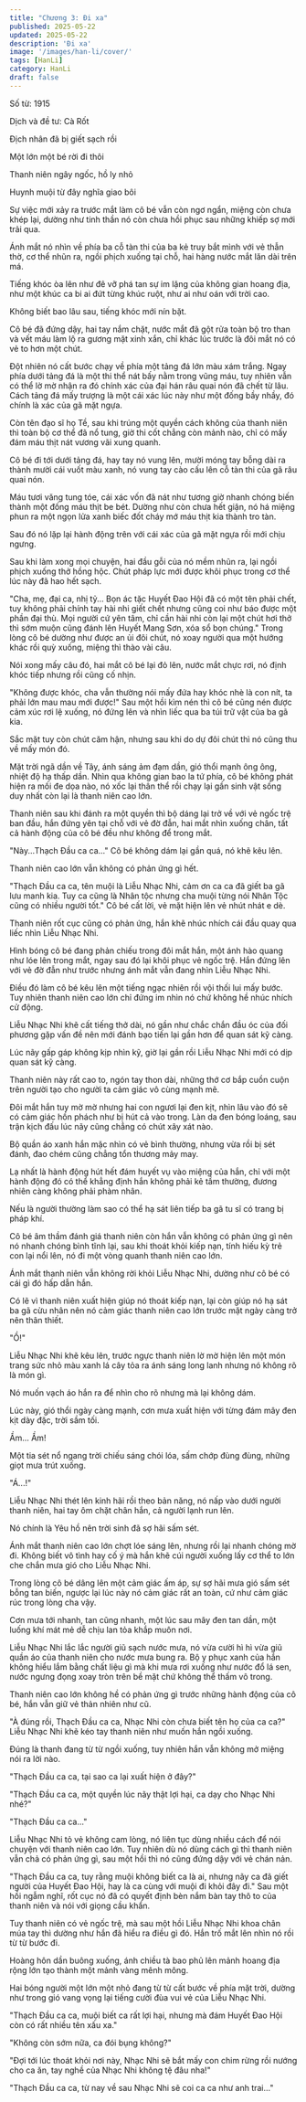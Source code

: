 ```yaml
---
title: "Chương 3: Đi xa"
published: 2025-05-22
updated: 2025-05-22
description: 'Đi xa'
image: '/images/han-li/cover/'
tags: [HanLi]
category: HanLi
draft: false
---
```


Số từ: 1915 

Dịch và đề tư: Cà Rốt






Địch nhân đã bị giết sạch rồi

Một lớn một bé rời đi thôi

Thanh niên ngây ngốc, hồ ly nhỏ

Huynh muội từ đây nghĩa giao bôi





Sự việc mới xảy ra trước mắt làm cô bé vẫn còn ngơ ngẩn, miệng còn chưa khép lại, dường như tinh thần nó còn chưa hồi phục sau những khiếp sợ mới trải qua.

Ánh mắt nó nhìn về phía ba cỗ tàn thi của ba kẻ truy bắt mình với vẻ thẫn thờ, cơ thể nhũn ra, ngồi phịch xuống tại chỗ, hai hàng nước mắt lăn dài trên má.

Tiếng khóc òa lên như đê vỡ phá tan sự im lặng của không gian hoang địa, như một khúc ca bi ai đứt từng khúc ruột, như ai như oán với trời cao.

Không biết bao lâu sau, tiếng khóc mới nín bặt.

Cô bé đã đứng dậy, hai tay nắm chặt, nước mắt đã gột rửa toàn bộ tro than và vết máu làm lộ ra gương mặt xinh xắn, chỉ khác lúc trước là đôi mắt nó có vẻ to hơn một chút.

Đột nhiên nó cất bước chạy về phía một tảng đá lớn màu xám trắng. Ngay phía dưới tảng đá là một thi thể nát bấy nằm trong vũng máu, tuy nhiên vẫn có thể lờ mờ nhận ra đó chính xác của đại hán râu quai nón đã chết từ lâu. Cách tảng đá mấy trượng là một cái xác lúc này như một đống bầy nhầy, đó chính là xác của gã mặt ngựa.

Còn tên đạo sĩ họ Tề, sau khi trúng một quyền cách không của thanh niên thì toàn bộ cơ thể đã nổ tung, giờ thi cốt chẳng còn mảnh nào, chỉ có mấy đám máu thịt nát vương vãi xung quanh.

Cô bé đi tới dưới tảng đá, hay tay nó vung lên, mười móng tay bỗng dài ra thành mười cái vuốt màu xanh, nó vung tay cào cấu lên cỗ tàn thi của gã râu quai nón.

Máu tươi văng tung tóe, cái xác vốn đã nát như tương giờ nhanh chóng biến thành một đống máu thịt be bét. Dường như còn chưa hết giận, nó há miệng phun ra một ngọn lửa xanh biếc đốt cháy mớ máu thịt kia thành tro tàn.

Sau đó nó lặp lại hành động trên với cái xác của gã mặt ngựa rồi mới chịu ngưng.

Sau khi làm xong mọi chuyện, hai đầu gỗi của nó mềm nhũn ra, lại ngồi phịch xuống thở hồng hộc. Chút pháp lực mới được khôi phục trong cơ thể lúc này đã hao hết sạch.

"Cha, mẹ, đại ca, nhị tỷ... Bọn ác tặc Huyết Đao Hội đã có một tên phải chết, tuy không phải chính tay hài nhi giết chết nhưng cũng coi như báo được một phần đại thù. Mọi người cứ yên tâm, chỉ cần hài nhi còn lại một chút hơi thở thì sớm muộn cũng đánh lên Huyết Mang Sơn, xóa sổ bọn chúng." Trong lòng cô bé dường như được an ủi đôi chút, nó xoay người qua một hướng khác rồi quỳ xuống, miệng thì thào vài câu.

Nói xong mấy câu đó, hai mắt cô bé lại đỏ lên, nước mắt chực rơi, nó định khóc tiếp nhưng rồi cũng cố nhịn.

"Không được khóc, cha vẫn thường nói mấy đứa hay khóc nhè là con nít, ta phải lớn mau mau mới được!" Sau một hồi kìm nén thì cô bé cũng nén được cảm xúc rơi lệ xuống, nó đứng lên và nhìn liếc qua ba túi trữ vật của ba gã kia.

Sắc mặt tuy còn chút căm hận, nhưng sau khi do dự đôi chút thì nó cũng thu về mấy món đó.

Mặt trời ngã dần về Tây, ánh sáng ảm đạm dần, gió thổi mạnh ông ông, nhiệt độ hạ thấp dần. Nhìn qua không gian bao la tứ phía, cô bé không phát hiện ra mối đe dọa nào, nó xốc lại thân thể rồi chạy lại gần sinh vật sống duy nhất còn lại là thanh niên cao lớn.

Thanh niên sau khi đánh ra một quyền thì bộ dáng lại trở về với vẻ ngốc trệ ban đầu, hắn đứng yên tại chỗ với vẻ đờ đẫn, hai mắt nhìn xuống chân, tất cả hành động của cô bé đều như không để trong mắt.

"Này...Thạch Đầu ca ca..." Cô bé không dám lại gần quá, nó khẽ kêu lên.

Thanh niên cao lớn vẫn không có phản ứng gì hết.

"Thạch Đầu ca ca, tên muội là Liễu Nhạc Nhi, cảm ơn ca ca đã giết ba gã lưu manh kia. Tuy ca cũng là Nhân tộc nhưng cha muội từng nói Nhân Tộc cũng có nhiều người tốt." Cô bé cất lời, vẻ mặt hiện lên vẻ nhút nhát e dè.

Thanh niên rốt cục cũng có phản ứng, hắn khẽ nhúc nhích cái đầu quay qua liếc nhìn Liễu Nhạc Nhi.

Hình bóng cô bé đang phản chiếu trong đôi mắt hắn, một ánh hào quang như lóe lên trong mắt, ngay sau đó lại khôi phục vẻ ngốc trệ. Hắn đứng lên với vẻ đờ đẫn như trước nhưng ánh mắt vẫn đang nhìn Liễu Nhạc Nhi.

Điều đó làm cô bé kêu lên một tiếng ngạc nhiên rồi vội thối lui mấy bước. Tuy nhiên thanh niên cao lớn chỉ đứng im nhìn nó chứ không hề nhúc nhích cử động.

Liễu Nhạc Nhi khẽ cất tiếng thở dài, nó gần như chắc chắn đầu óc của đối phương gặp vấn đề nên mới đánh bạo tiến lại gần hơn để quan sát kỹ càng.

Lúc nãy gấp gáp không kịp nhìn kỹ, giờ lại gần rồi Liễu Nhạc Nhi mới có dịp quan sát kỹ càng.

Thanh niên này rất cao to, ngón tay thon dài, những thớ cơ bắp cuồn cuộn trên người tạo cho người ta cảm giác vô cùng mạnh mẽ.

Đôi mắt hắn tuy mờ mờ nhưng hai con ngươi lại đen kịt, nhìn lâu vào đó sẽ có cảm giác hồn phách như bị hút cả vào trong. Làn da đen bóng loáng, sau trận kịch đấu lúc nãy cũng chẳng có chút xây xát nào.

Bộ quần áo xanh hắn mặc nhìn có vẻ bình thường, nhưng vừa rồi bị sét đánh, đao chém cũng chẳng tổn thương mảy may.

Lạ nhất là hành động hút hết đám huyết vụ vào miệng của hắn, chỉ với một hành động đó có thể khẳng định hắn không phải kẻ tầm thường, đương nhiên càng không phải phàm nhân.

Nếu là người thường làm sao có thể hạ sát liên tiếp ba gã tu sĩ có trang bị pháp khí.

Cô bé âm thầm đánh giá thanh niên còn hắn vẫn không có phản ứng gì nên nó nhanh chóng bình tĩnh lại, sau khi thoát khỏi kiếp nạn, tính hiếu kỳ trẻ con lại nổi lên, nó đi một vòng quanh thanh niên cao lớn.

Ánh mắt thanh niên vẫn không rời khỏi Liễu Nhạc Nhi, dường như cô bé có cái gì đó hấp dẫn hắn.

Có lẽ vì thanh niên xuất hiện giúp nó thoát kiếp nạn, lại còn giúp nó hạ sát ba gã cừu nhân nên nó cảm giác thanh niên cao lớn trước mặt ngày càng trở nên thân thiết.

"Ồ!"

Liễu Nhạc Nhi khẽ kêu lên, trước ngực thanh niên lờ mờ hiện lên một món trang sức nhỏ màu xanh lá cây tỏa ra ánh sáng long lanh nhưng nó không rõ là món gì.

Nó muốn vạch áo hắn ra để nhìn cho rõ nhưng mà lại không dám.

Lúc này, gió thổi ngày càng mạnh, cơn mưa xuất hiện với từng đám mây đen kịt dày đặc, trời sầm tối.

Ầm... Ầm!

Một tia sét nổ ngang trời chiếu sáng chói lóa, sấm chớp đùng đùng, những giọt mưa trút xuống.

"Á...!"

Liễu Nhạc Nhi thét lên kinh hãi rồi theo bản năng, nó nấp vào dưới người thanh niên, hai tay ôm chặt chân hắn, cả người lạnh run lên.

Nó chính là Yêu hồ nên trời sinh đã sợ hãi sấm sét.

Ánh mắt thanh niên cao lớn chợt lóe sáng lên, nhưng rồi lại nhanh chóng mờ đi. Không biết vô tình hay cố ý mà hắn khẽ cúi người xuống lấy cơ thể to lớn che chắn mưa gió cho Liễu Nhạc Nhi.

Trong lòng cô bé dâng lên một cảm giác ấm áp, sự sợ hãi mưa gió sấm sét bỗng tan biến, ngược lại lúc này nó cảm giác rất an toàn, cứ như cảm giác rúc trong lòng cha vậy.

Cơn mưa tới nhanh, tan cũng nhanh, một lúc sau mây đen tan dần, một luống khí mát mẻ dễ chịu lan tỏa khắp muôn nơi.

Liễu Nhạc Nhi lắc lắc người giũ sạch nước mưa, nó vừa cười hì hì vừa giũ quần áo của thanh niên cho nước mưa bung ra. Bộ y phục xanh của hắn không hiểu lắm bằng chất liệu gì mà khi mưa rơi xuống như nước đổ lá sen, nước ngưng đọng xoay tròn trên bề mặt chứ không thể thấm vô trong.

Thanh niên cao lớn không hề có phản ứng gì trước những hành động của cô bé, hắn vẫn giữ vẻ thản nhiên như cũ.

"À đúng rồi, Thạch Đầu ca ca, Nhạc Nhi còn chưa biết tên họ của ca ca?" Liễu Nhạc Nhi khẽ kéo tay thanh niên như muốn hắn ngồi xuống.

Đúng là thanh đang từ từ ngồi xuống, tuy nhiên hắn vẫn không mở miệng nói ra lời nào.

"Thạch Đầu ca ca, tại sao ca lại xuất hiện ở đây?"

"Thạch Đầu ca ca, một quyền lúc nãy thật lợi hại, ca dạy cho Nhạc Nhi nhé?"

"Thạch Đầu ca ca..."

Liễu Nhạc Nhi tỏ vẻ không cam lòng, nó liên tục dùng nhiều cách để nói chuyện với thanh niên cao lớn. Tuy nhiên dù nó dùng cách gì thì thanh niên vẫn chả có phản ứng gì, sau một hồi thì nó cũng đứng dậy với vẻ chán nản.

"Thạch Đầu ca ca, tuy rằng muội không biết ca là ai, nhưng nãy ca đã giết người của Huyết Đao Hội, hay là ca cùng với muội đi khỏi đây đi." Sau một hồi ngẫm nghĩ, rốt cục nó đã có quyết định bèn nắm bàn tay thô to của thanh niên và nói với giọng cầu khẩn.

Tuy thanh niên có vẻ ngốc trệ, mà sau một hồi Liễu Nhạc Nhi khoa chân múa tay thì dường như hắn đã hiểu ra điều gì đó. Hắn trố mắt lên nhìn nó rồi từ từ bước đi.

Hoàng hôn dần buông xuống, ánh chiều tà bao phủ lên mảnh hoang địa rộng lớn tạo thành một mảnh vàng mênh mông.

Hai bóng người một lớn một nhỏ đang từ từ cất bước về phía mặt trời, dường như trong gió vang vọng lại tiếng cười đùa vui vẻ của Liễu Nhạc Nhi.

"Thạch Đầu ca ca, muội biết ca rất lợi hại, nhưng mà đám Huyết Đao Hội còn có rất nhiều tên xấu xa."

"Không còn sớm nữa, ca đói bụng không?"

"Đợi tới lúc thoát khỏi nơi này, Nhạc Nhi sẽ bắt mấy con chim rừng rồi nướng cho ca ăn, tay nghề của Nhạc Nhi không tệ đâu nha!"

"Thạch Đầu ca ca, từ nay về sau Nhạc Nhi sẽ coi ca ca như anh trai..."

